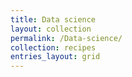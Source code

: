 ```yaml
---
title: Data science
layout: collection
permalink: /Data-science/
collection: recipes
entries_layout: grid
---
```


